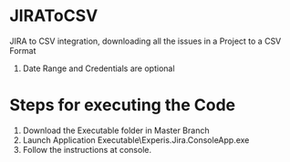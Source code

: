 # JIRAToCSV
JIRA to CSV integration, downloading all the issues in a Project to a CSV Format

1. Date Range and Credentials are optional

# Steps for executing the Code
1. Download the Executable folder in Master Branch
2. Launch Application Executable\Experis.Jira.ConsoleApp.exe 
3. Follow the instructions at console.
